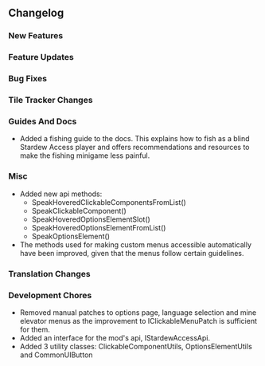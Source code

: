 ## Changelog

### New Features


### Feature Updates


### Bug Fixes


### Tile Tracker Changes


### Guides And Docs

- Added a fishing guide to the docs. This explains how to fish as a blind Stardew Access player and offers recommendations and resources to make the fishing minigame less painful.

### Misc

- Added new api methods:
    - SpeakHoveredClickableComponentsFromList()
    - SpeakClickableComponent()
    - SpeakHoveredOptionsElementSlot()
    - SpeakHoveredOptionsElementFromList()
    - SpeakOptionsElement()
- The methods used for making custom menus accessible automatically have been improved, given that the menus follow certain guidelines.

### Translation Changes


### Development Chores

- Removed manual patches to options page, language selection and mine elevator menus as the improvement to IClickableMenuPatch is sufficient for them.
- Added an interface for the mod's api, IStardewAccessApi.
- Added 3 utility classes: ClickableComponentUtils, OptionsElementUtils and CommonUIButton

